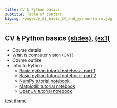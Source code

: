 ```yaml
---
title: CV & Python basics
subtitle: Table of content
bigimg: /pages/p_01_basic_CV_and_python/intro.jpg
---
```


## **CV & Python basics** [(slides)](/pages/p_01_basic_CV_and_python/slides/), [(ex1)](/pages/p_01_basic_CV_and_python/ex1/)
   - Course details
   - What is computer vision (CV)?
   - Course outline
   - Intro to Python
     - [Basic python tutorial notebook- part 1](/pages/p_01_basic_CV_and_python/1_basic_python_tutorial_nb/)
     - [Basic python tutorial notebook- part 2](/pages/p_01_basic_CV_and_python/2_basic_python_tutorial_cont_nb/)
     - [NumPy tutorial notebook](/pages/p_01_basic_CV_and_python/3_NumPy_tutorial_nb/)
     - [Matplotlib tutorial notebook](/pages/p_01_basic_CV_and_python/4_Matplotlib_tutorial_nb/)
     - [OpenCV tutorial notebook](/pages/p_01_basic_CV_and_python/5_OpenCV_tutorial_nb/)

[test iframe](/pages/p_01_basic_CV_and_python/test/)
